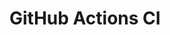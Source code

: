 # GitHub Actions CI

































































































































































































































































































































































































































































































































































































































































































































































































































































































































































































































































































































































































































































































































































































































































































































































































































































































































































































































































































































































































































































































































































































































































































































































































































































































































































































































































































































































































































































































































































































































































































































































































































































































































































































































































































































































































































































































































































